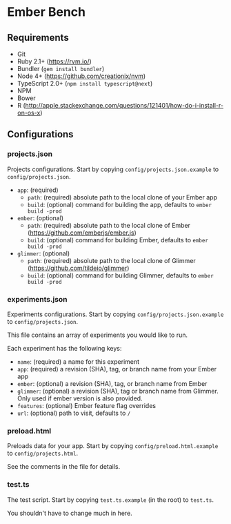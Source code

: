 # Ember Bench

## Requirements

* Git
* Ruby 2.1+ (https://rvm.io/)
* Bundler (`gem install bundler`)
* Node 4+ (https://github.com/creationix/nvm)
* TypeScript 2.0+ (`npm install typescript@next`)
* NPM
* Bower
* R (http://apple.stackexchange.com/questions/121401/how-do-i-install-r-on-os-x)

## Configurations

### projects.json

Projects configurations. Start by copying `config/projects.json.example` to
`config/projects.json`.

* `app`: (required)
  * `path`: (required) absolute path to the local clone of your Ember app
  * `build`: (optional) command for building the app, defaults to `ember build -prod`
* `ember`: (optional)
  * `path`: (required) absolute path to the local clone of Ember (https://github.com/emberjs/ember.js)
  * `build`: (optional) command for building Ember, defaults to `ember build -prod`
* `glimmer`: (optional)
  * `path`: (required) absolute path to the local clone of Glimmer (https://github.com/tildeio/glimmer)
  * `build`: (optional) command for building Glimmer, defaults to `ember build -prod`

### experiments.json

Experiments configurations. Start by copying `config/projects.json.example` to
`config/projects.json`.

This file contains an array of experiments you would like to run.

Each experiment has the following keys:

* `name`: (required) a name for this experiment
* `app`: (required) a revision (SHA), tag, or branch name from your Ember app
* `ember`: (optional) a revision (SHA), tag, or branch name from Ember
* `glimmer`: (optional) a revision (SHA), tag or branch name from Glimmer. Only used if ember version is also provided.
* `features`: (optional) Ember feature flag overrides
* `url`: (optional) path to visit, defaults to `/`

### preload.html

Preloads data for your app. Start by copying `config/preload.html.example` to `config/projects.html`.

See the comments in the file for details.

### test.ts

The test script. Start by copying `test.ts.example` (in the root) to `test.ts`.

You shouldn't have to change much in here.
